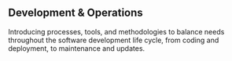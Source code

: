## Development & Operations

Introducing processes, tools, and methodologies to balance needs throughout the software development life cycle, from coding and deployment, to maintenance and updates.
